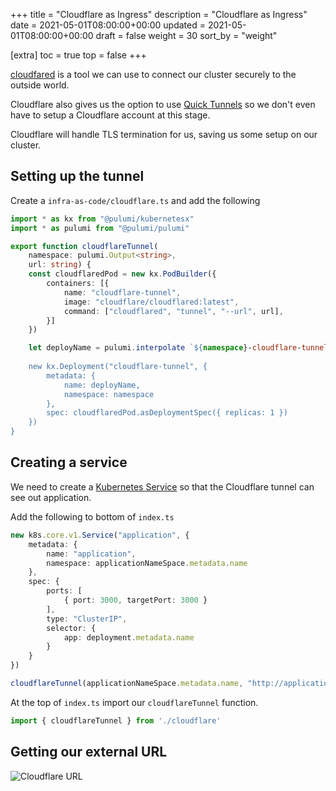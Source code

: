 +++
title = "Cloudflare as Ingress"
description = "Cloudflare as Ingress"
date = 2021-05-01T08:00:00+00:00
updated = 2021-05-01T08:00:00+00:00
draft = false
weight = 30
sort_by = "weight"


[extra]
toc = true
top = false
+++

[cloudfared](https://github.com/cloudflare/cloudflared) is a tool we can use to connect our cluster securely to the outside world.

Cloudflare also gives us the option to use [Quick Tunnels](https://developers.cloudflare.com/cloudflare-one/connections/connect-apps/do-more-with-tunnels/trycloudflare/) so we don't even have to setup a Cloudflare account at this stage.

Cloudflare will handle TLS termination for us, saving us some setup on our cluster.

## Setting up the tunnel

Create a `infra-as-code/cloudflare.ts` and add the following

```typescript
import * as kx from "@pulumi/kubernetesx"
import * as pulumi from "@pulumi/pulumi"

export function cloudflareTunnel(
    namespace: pulumi.Output<string>,
    url: string) {
    const cloudflaredPod = new kx.PodBuilder({
        containers: [{
            name: "cloudflare-tunnel",
            image: "cloudflare/cloudflared:latest",
            command: ["cloudflared", "tunnel", "--url", url],
        }]
    })

    let deployName = pulumi.interpolate `${namespace}-cloudflare-tunnel`
    
    new kx.Deployment("cloudflare-tunnel", {
        metadata: {
            name: deployName,
            namespace: namespace
        },
        spec: cloudflaredPod.asDeploymentSpec({ replicas: 1 })
    })
}
```

## Creating a service

We need to create a [Kubernetes Service](https://kubernetes.io/docs/concepts/services-networking/service/) so that the Cloudflare tunnel can see out application.

Add the following to bottom of `index.ts`

```typescript
new k8s.core.v1.Service("application", {
    metadata: {
        name: "application",
        namespace: applicationNameSpace.metadata.name
    },
    spec: {
        ports: [
            { port: 3000, targetPort: 3000 }
        ],
        type: "ClusterIP",
        selector: {
            app: deployment.metadata.name
        }
    }
})

cloudflareTunnel(applicationNameSpace.metadata.name, "http://application:3000")
```

At the top of `index.ts` import our `cloudflareTunnel` function.

```typescript
import { cloudflareTunnel } from './cloudflare'
```

## Getting our external URL


![Cloudflare URL](../cloudflare-url.png)
